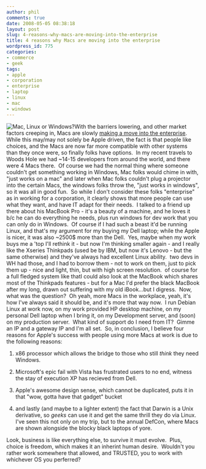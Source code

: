 ```yaml
---
author: phil
comments: true
date: 2008-05-05 08:38:18
layout: post
slug: 4-reasons-why-macs-are-moving-into-the-enterprise
title: 4 reasons why Macs are moving into the enterprise
wordpress_id: 775
categories:
- commerce
- geek
tags:
- apple
- corporation
- enterprise
- laptop
- linux
- mac
- windows
---
```


![Mac, Linux or Windows?](http://fak3r.com/wp-content/uploads/2006/06/mac-vs-linux-vs-win.jpg)With the barriers lowering, and other market factors creeping in, Macs are slowly [making a move into the enterprise](http://news.idg.no/cw/art.cfm?id=ABF984B2-17A4-0F78-3172942D3877FB58).  While this may/may not solely be Apple driven, the fact is that people like choices, and the Macs are now far more compatible with other systems than they once were, so finally folks have options.  In my recent travels to Woods Hole we had ~14-15 developers from around the world, and there were 4 Macs there.  Of course we had the normal thing where someone couldn't get something working in Windows, Mac folks would chime in with, "just works on a mac" and later when Mac folks couldn't plug a projector into the certain Macs, the windows folks throw the, "just works in windows", so it was all in good fun.  So while I don't consider these folks "enterprise" as in working for a corporation, it clearly shows that more people can use what they want, and have IT adapt for their needs.  I talked to a friend up there about his MacBook Pro - it's a beauty of a machine, and he loves it b/c he can do everything he needs, plus run windows for dev work that you can only do in Windows.  Of course if I had such a beast it'd be running Linux, and that's my argument for my buying my Dell laptop; while the Apple is nicer, it was also ~2500$ more than the Dell.  Yes, maybe when my work buys me a 'top I'll rethink it - but now I'm thinking smaller again - and I really like the Xseries Thinkpads (used be by IBM, but now it's Lenovo - but the same otherwise) and they've always had excellent Linux ability.  two devs in WH had those, and I had to borrow them - not to work on them, just to pick them up - nice and light, thin, but with high screen resolution.  of course for a full fledged system like thatI could also look at the MacBook which shares most of the Thinkpads features - but for a Mac I'd prefer the black MacBook after my long, drawn out suffering with my old iBook...but I digress.  Now, what was the question?  Oh yeah, more Macs in the workplace, yeah, it's how I've always said it should be, and it's more that way now.  I run Debian Linux at work now, on my work provided HP desktop machine, on my personal Dell laptop when I bring it, on my Development server, and (soon) on my production server.  What kind of support do I need from IT?  Gimme an IP and a gateway IP and I'm all set.  So, in conclusion, I believe four reasons for Apple's success with people using more Macs at work is due to the following reasons: 



	
  1. x86 processor which allows the bridge to those who still *think* they need Windows.


	
  2. Microsoft's epic fail with Vista has frustrated users to no end, witness the stay of execution XP has recieved from Dell.


	
  3. Apple's awesome design sense, which cannot be duplicated, puts it in that "wow, gotta have that gadget" bucket


	
  4. and lastly (and maybe to a lighter extent) the fact that Darwin is a Unix derivative, so *geeks* can use it and get the same thrill they do via Linux.  I've seen this not only on my trip, but to the annual DefCon, where Macs are shown alongside the blocky black laptops of yore.


Look, business is like everything else, to survive it must evolve.  Plus, choice is freedom, which makes it an inherint human desire.  Wouldn't you rather work somewhere that allowed, and TRUSTED, you to work with whichever OS you perferred?

